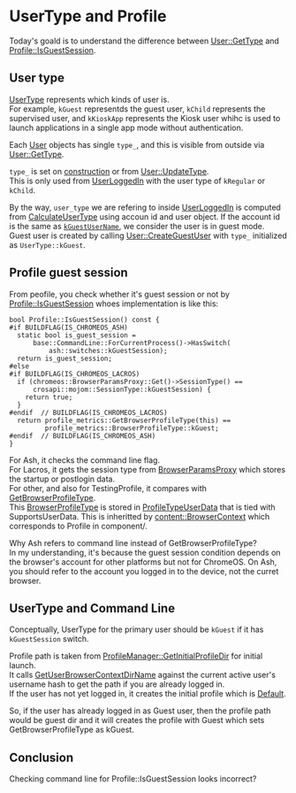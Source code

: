 # UserType and Profile

Today's goald is to understand the difference between [User::GetType](https://source.chromium.org/chromium/chromium/src/+/main:components/user_manager/user.h;l=97;drc=ac5c909f35752226657bd1f9c0510fbdf6de3776) and [Profile::IsGuestSession](https://source.chromium.org/chromium/chromium/src/+/main:chrome/browser/profiles/profile.h;l=424;drc=9914377b2843ace0beaa189ceb274c13152becdd).

## User type
[UserType](https://source.chromium.org/chromium/chromium/src/+/main:components/user_manager/user_type.h;l=18;drc=0cfb1b06652d6572895919e6564563a6761ca6fd) represents which kinds of user is.  
For example, `kGuest` representds the guest user, `kChild` represents the supervised user, and `kKioskApp` represents the Kiosk user whihc is used to launch applications in a single app mode without authentication.

Each [User](https://source.chromium.org/chromium/chromium/src/+/main:components/user_manager/user.h;l=55;drc=ac5c909f35752226657bd1f9c0510fbdf6de3776) objects has single `type_`, and this is visible from outside via [User::GetType](https://source.chromium.org/chromium/chromium/src/+/main:components/user_manager/user.h;l=97;drc=ac5c909f35752226657bd1f9c0510fbdf6de3776).  

`type_` is set on [construction](https://source.chromium.org/chromium/chromium/src/+/main:components/user_manager/user.cc;l=61;drc=0cfb1b06652d6572895919e6564563a6761ca6fd) or from [User::UpdateType](https://source.chromium.org/chromium/chromium/src/+/main:components/user_manager/user.cc;l=120;drc=0cfb1b06652d6572895919e6564563a6761ca6fd).  
This is only used from [UserLoggedIn](https://source.chromium.org/chromium/chromium/src/+/main:components/user_manager/user_manager_base.cc;l=188;drc=4384ef7d38df3d8e68691fe435c20544a0d7b744) with the user type of `kRegular` or `kChild`.  

By the way, `user_type` we are refering to inside [UserLoggedIn](https://source.chromium.org/chromium/chromium/src/+/main:components/user_manager/user_manager_base.cc;l=188;drc=4384ef7d38df3d8e68691fe435c20544a0d7b744) is computed from [CalculateUserType](https://source.chromium.org/chromium/chromium/src/+/main:components/user_manager/user_manager.cc;l=111;drc=0cfb1b06652d6572895919e6564563a6761ca6fd) using accoun id and user object. If the account id is the same as [`kGuestUserName`](https://source.chromium.org/chromium/chromium/src/+/main:components/user_manager/user_names.cc;l=58;drc=0cfb1b06652d6572895919e6564563a6761ca6fd), we consider the user is in guest mode.  
Guest user is created by calling [User::CreateGuestUser](https://source.chromium.org/chromium/chromium/src/+/main:components/user_manager/user.cc;l=268;drc=0cfb1b06652d6572895919e6564563a6761ca6fd) with `type_` initialized as `UserType::kGuest`.  

## Profile guest session
From peofile, you check whether it's guest session or not by [Profile::IsGuestSession](https://source.chromium.org/chromium/chromium/src/+/main:chrome/browser/profiles/profile.cc;l=401;drc=0fee5e14e040b7d974c662009faaec47ae033855) whoes implementation is like this:
```cpp!
bool Profile::IsGuestSession() const {
#if BUILDFLAG(IS_CHROMEOS_ASH)
  static bool is_guest_session =
      base::CommandLine::ForCurrentProcess()->HasSwitch(
          ash::switches::kGuestSession);
  return is_guest_session;
#else
#if BUILDFLAG(IS_CHROMEOS_LACROS)
  if (chromeos::BrowserParamsProxy::Get()->SessionType() ==
      crosapi::mojom::SessionType::kGuestSession) {
    return true;
  }
#endif  // BUILDFLAG(IS_CHROMEOS_LACROS)
  return profile_metrics::GetBrowserProfileType(this) ==
         profile_metrics::BrowserProfileType::kGuest;
#endif  // BUILDFLAG(IS_CHROMEOS_ASH)
}
```

For Ash, it checks the command line flag.  
For Lacros, it gets the session type from [BrowserParamsProxy](https://source.chromium.org/chromium/chromium/src/+/main:chromeos/startup/browser_params_proxy.cc;l=49;drc=0fee5e14e040b7d974c662009faaec47ae033855) which stores the startup or postlogin data.  
For other, and also for TestingProfile, it compares with [GetBrowserProfileType](https://source.chromium.org/chromium/chromium/src/+/main:components/profile_metrics/browser_profile_type.cc;l=43;drc=0fee5e14e040b7d974c662009faaec47ae033855).  
This [BrowserProfileType](https://source.chromium.org/chromium/chromium/src/+/main:components/profile_metrics/browser_profile_type.h;l=18;drc=0fee5e14e040b7d974c662009faaec47ae033855) is stored in [ProfileTypeUserData](https://source.chromium.org/chromium/chromium/src/+/main:components/profile_metrics/browser_profile_type.cc;l=15;drc=0fee5e14e040b7d974c662009faaec47ae033855) that is tied with SupportsUserData. This is inheritted by [content::BrowserContext](https://source.chromium.org/chromium/chromium/src/+/main:content/public/browser/browser_context.h;l=108;drc=c686e8f4fd379312469fe018f5c390e9c8f20d0d) which corresponds to Profile in component/.

Why Ash refers to command line instead of GetBrowserProfileType?  
In my understanding, it's because the guest session condition depends on the browser's account for other platforms but not for ChromeOS. On Ash, you should refer to the account you logged in to the device, not the curret browser.  

## UserType and Command Line
Conceptually, UserType for the primary user should be `kGuest` if it has `kGuestSession` switch.

Profile path is taken from [ProfileManager::GetInitialProfileDir](https://source.chromium.org/chromium/chromium/src/+/main:chrome/browser/profiles/profile_manager.cc;l=811;drc=0cfb1b06652d6572895919e6564563a6761ca6fd) for initial launch.  
It calls [GetUserBrowserContextDirName](https://source.chromium.org/chromium/chromium/src/+/main:chromeos/ash/components/browser_context_helper/browser_context_helper.cc;l=157;drc=0cfb1b06652d6572895919e6564563a6761ca6fd) against the current active user's username hash to get the path if you are already logged in.  
If the user has not yet logged in, it creates the initial profile which is [Default](https://source.chromium.org/chromium/chromium/src/+/main:chrome/common/chrome_constants.cc;l=109;drc=0cfb1b06652d6572895919e6564563a6761ca6fd).  

So, if the user has already logged in as Guest user, then the profile path would be guest dir and it will creates the profile with Guest which sets GetBrowserProfileType as kGuest.  

## Conclusion
Checking command line for Profile::IsGuestSession looks incorrect? 